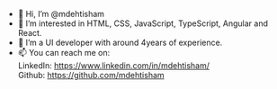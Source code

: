 - 👋 Hi, I’m @mdehtisham
- 👀 I’m interested in HTML, CSS, JavaScript, TypeScript, Angular and React.
- 🌱 I’m a UI developer with around 4years of experience.
- 📫 You can reach me on:   
          LinkedIn: https://www.linkedin.com/in/mdehtisham/  
          Github: https://github.com/mdehtisham
<!---
mdehtisham/mdehtisham is a ✨ special ✨ repository because its `README.md` (this file) appears on your GitHub profile.
You can click the Preview link to take a look at your changes.
--->
